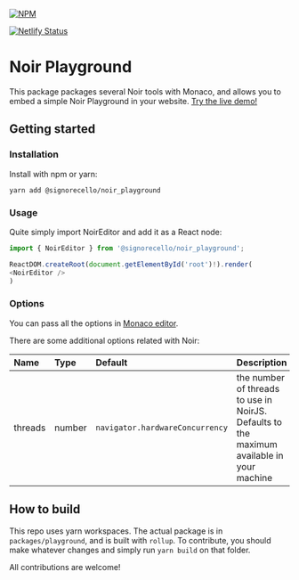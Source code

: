 [![NPM](https://nodei.co/npm/@signorecello/noir_playground.png?downloads=true)](https://www.npmjs.com/package/@signorecello/noir_playground)

[![Netlify Status](https://api.netlify.com/api/v1/badges/a4e5229d-923b-437e-ad5c-8a8e131b5863/deploy-status)](https://app.netlify.com/sites/noir-playground/deploys)

# Noir Playground

This package packages several Noir tools with Monaco, and allows you to embed a simple Noir Playground in your website. [Try the live demo!](https://noir-playground.netlify.app/)

## Getting started

### Installation

Install with npm or yarn:

```
yarn add @signorecello/noir_playground
```

### Usage

Quite simply import NoirEditor and add it as a React node:

```ts
import { NoirEditor } from '@signorecello/noir_playground';

ReactDOM.createRoot(document.getElementById('root')!).render(
<NoirEditor />
)
```

### Options

You can pass all the options in [Monaco editor](https://github.com/suren-atoyan/monaco-react#props).

There are some additional options related with Noir:

| Name    | Type   | Default                         | Description                                                                               |
| :------ | :----- | :------------------------------ | :---------------------------------------------------------------------------------------- |
| threads | number | `navigator.hardwareConcurrency` | the number of threads to use in NoirJS. Defaults to the maximum available in your machine |

## How to build

This repo uses yarn workspaces. The actual package is in `packages/playground`, and is built with `rollup`. To contribute, you should make whatever changes and simply run `yarn build` on that folder.

All contributions are welcome!
